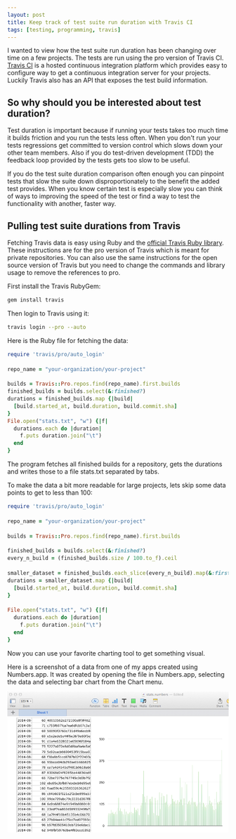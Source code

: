```yaml
---
layout: post
title: Keep track of test suite run duration with Travis CI
tags: [testing, programming, travis]
---
```


I wanted to view how the test suite run duration has been changing over time on a few projects. The tests are run using the pro version of Travis CI. [Travis CI](https://travis-ci.org/) is a hosted continuous integration platform which provides easy to configure way to get a continuous integration server for your projects. Luckily Travis also has an API that exposes the test build information.

## So why should you be interested about test duration?

Test duration is important because if running your tests takes too much time it builds friction and you run the tests less often. When you don't run your tests regressions get committed to version control which slows down your other team members. Also if you do test-driven development (TDD) the feedback loop provided by the tests gets too slow to be useful.

If you do the test suite duration comparison often enough you can pinpoint tests that slow the suite down disproportionately to the benefit the added test provides. When you know certain test is especially slow you can think of ways to improving the speed of the test or find a way to test the functionality with another, faster way.

## Pulling test suite durations from Travis

Fetching Travis data is easy using Ruby and the [official Travis Ruby library](https://github.com/travis-ci/travis.rb). These instructions are for the pro version of Travis which is meant for private repositories. You can also use the same instructions for the open source version of Travis but you need to change the commands and library usage to remove the references to pro.

First install the Travis RubyGem:

```bash
gem install travis
```

Then login to Travis using it:

```bash
travis login --pro --auto
```

Here is the Ruby file for fetching the data:

```ruby
require 'travis/pro/auto_login'

repo_name = "your-organization/your-project"

builds = Travis::Pro.repos.find(repo_name).first.builds
finished_builds = builds.select(&:finished?)
durations = finished_builds.map {|build|
  [build.started_at, build.duration, build.commit.sha]
}
File.open("stats.txt", "w") {|f|
  durations.each do |duration|
    f.puts duration.join("\t")
  end
}
```

The program fetches all finished builds for a repository, gets the durations and writes those to a file stats.txt separated by tabs.

To make the data a bit more readable for large projects, lets skip some data points to get to less than 100:

```ruby
require 'travis/pro/auto_login'

repo_name = "your-organization/your-project"

builds = Travis::Pro.repos.find(repo_name).first.builds

finished_builds = builds.select(&:finished?)
every_n_build = (finished_builds.size / 100.to_f).ceil

smaller_dataset = finished_builds.each_slice(every_n_build).map(&:first)
durations = smaller_dataset.map {|build|
  [build.started_at, build.duration, build.commit.sha]
}

File.open("stats.txt", "w") {|f|
  durations.each do |duration|
    f.puts duration.join("\t")
  end
}
```

Now you can use your favorite charting tool to get something visual.

Here is a screenshot of a data from one of my apps created using Numbers.app. It was created by opening the file in Numbers.app, selecting the data and selecting bar chart from the Chart menu.

[![Travis CI build statistics](/images/2014/travis-ci-statistics.png)](/images/2014/travis-ci-statistics.png)
